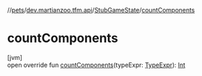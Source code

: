 //[pets](../../../index.md)/[dev.martianzoo.tfm.api](../index.md)/[StubGameState](index.md)/[countComponents](count-components.md)

# countComponents

[jvm]\
open override fun [countComponents](count-components.md)(typeExpr: [TypeExpr](../../dev.martianzoo.tfm.pets.ast/-type-expr/index.md)): [Int](https://kotlinlang.org/api/latest/jvm/stdlib/kotlin/-int/index.html)
